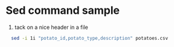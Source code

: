 
# Sed command sample 

1. tack on a nice header in a file
```bash  
  sed -i 1i "potato_id,potato_type,description" potatoes.csv
```
